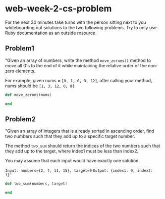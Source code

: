 # web-week-2-cs-problem

For the next 30 minutes take turns with the person sitting next to you whiteboarding out solutions to the two following problems. Try to only use Ruby documentation as an outside resource.

## Problem1

"Given an array of numbers, write the method `move_zeroes()` method to move all 0's to the end of it while maintaining the relative order of the non-zero elements.

For example, given nums = `[0, 1, 0, 3, 12]`, after calling your method, nums should be `[1, 3, 12, 0, 0]`.

```ruby
def move_zeroes(nums)

end
```

## Problem2

"Given an array of integers that is already sorted in ascending order, find two numbers such that they add up to a specific target number.

The method `two_sum` should return the indices of the two numbers such that they add up to the target, where index1 must be less than index2.

You may assume that each input would have exactly one solution.

`Input: numbers={2, 7, 11, 15}, target=9`
`Output: {index1: 0, index2: 1}"`

```ruby
def two_sum(numbers, target)

end
```
